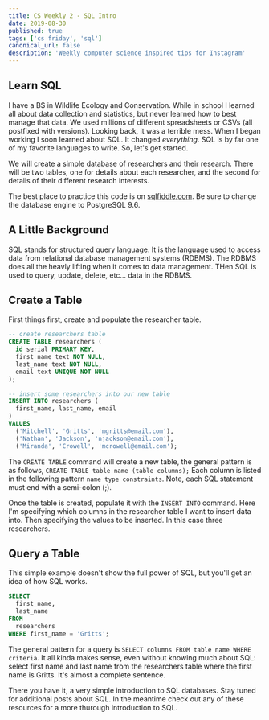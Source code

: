```yaml
---
title: CS Weekly 2 - SQL Intro
date: 2019-08-30
published: true
tags: ['cs friday', 'sql']
canonical_url: false
description: 'Weekly computer science inspired tips for Instagram'
--- 
```


## Learn SQL

I have a BS in Wildlife Ecology and Conservation. While in school I learned all about data collection and statistics, but never learned how to best manage that data. We used millions of different spreadsheets or CSVs (all postfixed with versions). Looking back, it was a terrible mess. When I began working I soon learned about SQL. It changed *everything*. SQL is by far one of my favorite languages to write. So, let's get started.

We will create a simple database of researchers and their research. There will be two tables, one for details about each researcher, and the second for details of their different research interests.

The best place to practice this code is on [sqlfiddle.com](sqlfiddle.com). Be sure to change the database engine to PostgreSQL 9.6.

## A Little Background

SQL stands for structured query language. It is the language used to access data from relational database management systems (RDBMS). The RDBMS does all the heavly lifting when it comes to data management. THen SQL is used to query, update, delete, etc... data in the RDBMS. 

## Create a Table

First things first, create and populate the researcher table.

``` sql
-- create researchers table
CREATE TABLE researchers (
  id serial PRIMARY KEY,
  first_name text NOT NULL,
  last_name text NOT NULL,
  email text UNIQUE NOT NULL
);

-- insert some researchers into our new table
INSERT INTO researchers (
  first_name, last_name, email
)
VALUES
  ('Mitchell', 'Gritts', 'mgritts@email.com'),
  ('Nathan', 'Jackson', 'njackson@email.com'),
  ('Miranda', 'Crowell', 'mcrowell@email.com');
```

The `CREATE TABLE` command will create a new table, the general pattern is as follows, `CREATE TABLE table name (table columns);` Each column is listed in the following pattern `name type constraints`. Note, each SQL statement must end with a semi-colon (;).

Once the table is created, populate it with the `INSERT INTO` command. Here I'm specifying which columns in the researcher table I want to insert data into. Then specifying the values to be inserted. In this case three researchers.

## Query a Table

This simple example doesn't show the full power of SQL, but you'll get an idea of how SQL works.

``` sql
SELECT 
  first_name,
  last_name
FROM 
  researchers
WHERE first_name = 'Gritts';
```

The general pattern for a query is `SELECT columns FROM table name WHERE criteria`. It all kinda makes sense, even without knowing much about SQL: select first name and last name from the researchers table where the first name is Gritts. It's almost a complete sentence. 

There you have it, a very simple introduction to SQL databases. Stay tuned for additional posts about SQL. In the meantime check out any of these resources for a more thurough introduction to SQL.